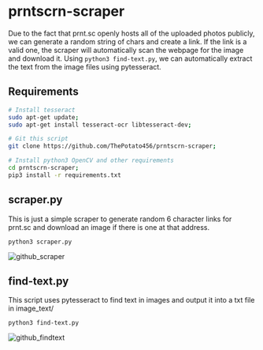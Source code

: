 # prntscrn-scraper
Due to the fact that prnt.sc openly hosts all of the uploaded photos publicly, we can generate a random string of chars and create a link. If
the link is a valid one, the scraper will automatically scan the webpage for the image and download it. Using `python3 find-text.py`, we
can automatically extract the text from the image files using pytesseract.

## Requirements
```bash
# Install tesseract
sudo apt-get update;
sudo apt-get install tesseract-ocr libtesseract-dev;

# Git this script
git clone https://github.com/ThePotato456/prntscrn-scraper;

# Install python3 OpenCV and other requirements
cd prntscrn-scraper;
pip3 install -r requirements.txt
```

## scraper.py
This is just a simple scraper to generate random 6 character links for prnt.sc and download an image if there is one at that address.<br />

`python3 scraper.py`

![github_scraper](https://user-images.githubusercontent.com/10734039/137588474-0d5ffefa-165e-474b-a51c-2ef26aaf4d1f.png)


## find-text.py
This script uses pytesseract to find text in images and output it into a txt file in image_text/ <br />

`python3 find-text.py`

![github_findtext](https://user-images.githubusercontent.com/10734039/137588566-5379cb0c-e10f-484e-95f2-abba04b6d972.png)
